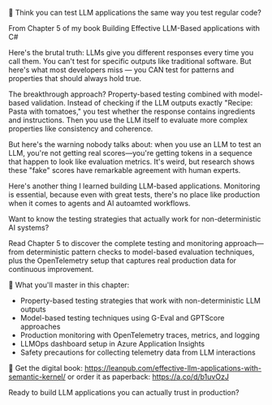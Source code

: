 🧪 Think you can test LLM applications the same way you test regular code?

From Chapter 5 of my book Building Effective LLM-Based applications with C#

Here's the brutal truth: LLMs give you different responses every time you call them. You can't test for specific outputs like traditional software. But here's what most developers miss — you CAN test for patterns and properties that should always hold true.

The breakthrough approach? Property-based testing combined with model-based validation. Instead of checking if the LLM outputs exactly "Recipe: Pasta with tomatoes," you test whether the response contains ingredients and instructions. Then you use the LLM itself to evaluate more complex properties like consistency and coherence.

But here's the warning nobody talks about: when you use an LLM to test an LLM, you're not getting real scores—you're getting tokens in a sequence that happen to look like evaluation metrics. It's weird, but research shows these "fake" scores have remarkable agreement with human experts.

Here's another thing I learned building LLM-based applications. Monitoring is essential, because even with great tests, there's no place like production when it comes to agents and AI autoamted workflows.

Want to know the testing strategies that actually work for non-deterministic AI systems?

Read Chapter 5 to discover the complete testing and monitoring approach—from deterministic pattern checks to model-based evaluation techniques, plus the OpenTelemetry setup that captures real production data for continuous improvement.

📖 What you'll master in this chapter:

- Property-based testing strategies that work with non-deterministic LLM outputs
- Model-based testing techniques using G-Eval and GPTScore approaches  
- Production monitoring with OpenTelemetry traces, metrics, and logging
- LLMOps dashboard setup in Azure Application Insights
- Safety precautions for collecting telemetry data from LLM interactions

🚀 Get the digital book: https://leanpub.com/effective-llm-applications-with-semantic-kernel/ or order it as paperback: https://a.co/d/b1uvOzJ

Ready to build LLM applications you can actually trust in production?
